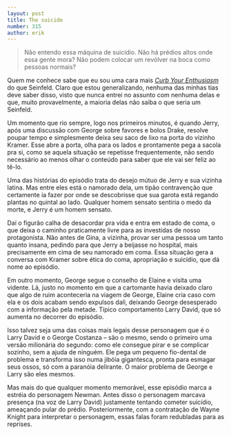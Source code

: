 ```yaml
---
layout: post
title: The suicide
number: 315
author: erik
---
```


> Não entendo essa máquina de suicídio. Não há prédios altos onde essa gente mora? Não podem colocar um revólver na boca como pessoas normais?

Quem me conhece sabe que eu sou uma cara mais <a title="Segura a onda" href="http://www.hbo.com/larrydavid/">*Curb Your Enthusiasm*</a> do que Seinfeld. Claro que estou generalizando, nenhuma das minhas tias deve saber disso, visto que nunca entrei no assunto com nenhuma delas e que, muito provavelmente, a maioria delas não saiba o que seria um Seinfeld.

Um momento que rio sempre, logo nos primeiros minutos, é quando Jerry, após uma discussão com George sobre favores e bolos Drake, resolve poupar tempo e simplesmente deixa seu saco de lixo na porta do vizinho Kramer. Esse abre a porta, olha para os lados e prontamente pega a sacola pra si, como se aquela situação se repetisse frequentemente, não sendo necessário ao menos olhar o conteúdo para saber que ele vai ser feliz ao tê-lo.

Uma das histórias do episódio trata do desejo mútuo de Jerry e sua vizinha latina. Mas entre eles está o namorado dela, um tipão contravenção que certamente ia fazer por onde se descobrisse que sua garota está regando plantas no quintal ao lado. Qualquer homem sensato sentiria o medo da morte, e Jerry é um homem sensato.

Daí o figurão calha de desacordar pra vida e entra em estado de coma, o que deixa o caminho praticamente livre para as investidas de nosso protagonista. Não antes de Gina, a vizinha, provar ser uma pessoa um tanto quanto insana, pedindo para que Jerry a beijasse no hospital, mais precisamente em cima de seu namorado em coma. Essa situação gera a conversa com Kramer sobre ética do coma, apropriação e suicídio, que dá nome ao episódio.

Em outro momento, George segue o conselho de Elaine e visita uma vidente. Lá, justo no momento em que a cartomante havia deixado claro que algo de ruim aconteceria na viagem de George, Elaine cria caso com ela e os dois acabam sendo expulsos dali, deixando George desesperado com a informação pela metade. Típico comportamento Larry David, que só aumenta no decorrer do episódio.

Isso talvez seja uma das coisas mais legais desse personagem que é o Larry David e o George Costanza – são o mesmo, sendo o primeiro uma versão milionária do segundo: como ele consegue pirar e se complicar sozinho, sem a ajuda de ninguém. Ele pega um pequeno fio-dental de problema e transforma isso numa jibóia gigantesca, pronta para esmagar seus ossos, só com a paranóia delirante. O maior problema de George e Larry são eles mesmos.

Mas mais do que qualquer momento memorável, esse episódio marca a estréia do personagem Newman. Antes disso o personagem marcava presença (na voz de Larry David) justamente tentando cometer suicídio, ameaçando pular do prédio. Posteriormente, com a contratação de Wayne Knight para interpretar o personagem, essas falas foram redubladas para as reprises.